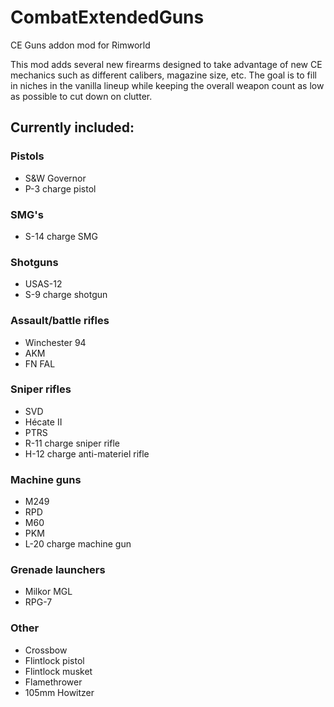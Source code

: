 # CombatExtendedGuns
CE Guns addon mod for Rimworld

This mod adds several new firearms designed to take advantage of new CE mechanics such as different calibers, magazine size, etc. The goal is to fill in niches in the vanilla lineup while keeping the overall weapon count as low as possible to cut down on clutter.

## Currently included:
### Pistols
- S&W Governor
- P-3 charge pistol
### SMG's
- S-14 charge SMG
### Shotguns
- USAS-12
- S-9 charge shotgun
### Assault/battle rifles
- Winchester 94
- AKM
- FN FAL
### Sniper rifles
- SVD
- Hécate II
- PTRS
- R-11 charge sniper rifle
- H-12 charge anti-materiel rifle
### Machine guns
- M249
- RPD
- M60
- PKM
- L-20 charge machine gun
### Grenade launchers
- Milkor MGL
- RPG-7
### Other
- Crossbow
- Flintlock pistol
- Flintlock musket
- Flamethrower
- 105mm Howitzer
